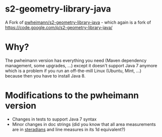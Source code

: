 s2-geometry-library-java
========================

A Fork of [pwheimann/s2-geometry-library-java](https://github.com/pwheimann/s2-geometry-library-java) - which again is a fork of https://code.google.com/p/s2-geometry-library-java/

Why?
====

The pwheimann version has everything you need (Maven dependency management, some upgrades, ...) except it doesn't support Java 7 anymore which is a problem if you run an off-the-mill Linux (Ubuntu, Mint, ...) because then you have to install Java 8.

Modifications to the pwheimann version
======================================

- Changes in tests to support Java 7 syntax
- Minor changes in doc strings (did you know that all area measurements are in [steradians](https://en.wikipedia.org/wiki/Steradian) and line measures in its 1d equivalent?)
